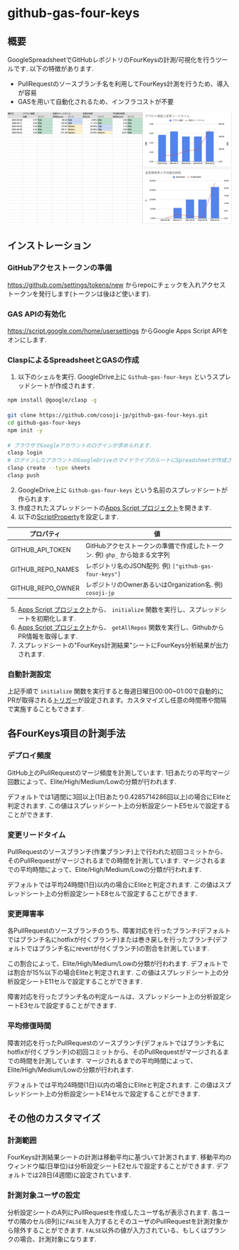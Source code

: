 # github-gas-four-keys
## 概要
GoogleSpreadsheetでGitHubレポジトリのFourKeysの計測/可視化を行うツールです.
以下の特徴があります.
- PullRequestのソースブランチ名を利用してFourKeys計測を行うため、導入が容易
- GASを用いて自動化されるため、インフラコストが不要

![出力例](img/example.png)

## インストレーション
### GitHubアクセストークンの準備
https://github.com/settings/tokens/new からrepoにチェックを入れアクセストークンを発行します(トークンは後ほど使います).

### GAS APIの有効化
https://script.google.com/home/usersettings からGoogle Apps Script APIをオンにします.

### ClaspによるSpreadsheetとGASの作成

1. 以下のシェルを実行. GoogleDrive上に `Github-gas-four-keys` というスプレッドシートが作成されます.
```sh
npm install @google/clasp -g

git clone https://github.com/cosoji-jp/github-gas-four-keys.git
cd github-gas-four-keys
npm init -y

# ブラウザでGoogleアカウントのログインが求められます.
clasp login
# ログインしたアカウントのGoogleDriveのマイドライブのルートにSpreadsheetが作成されます.
clasp create --type sheets
clasp push
```

2. GoogleDrive上に `Github-gas-four-keys` という名前のスプレッドシートが作られます.
3. 作成されたスプレッドシートの[Apps Script プロジェクト](https://developers.google.com/apps-script/guides/projects?hl=ja#create-from-docs-sheets-slides)を開きます.
4. 以下の[ScriptProperty](https://developers.google.com/apps-script/guides/properties?hl=ja#add_script_properties)を設定します.

|プロパティ|値|
|----|----|
|GITHUB_API_TOKEN|GitHubアクセストークンの準備で作成したトークン. 例) `ghp_` から始まる文字列 |
|GITHUB_REPO_NAMES|レポジトリ名のJSON配列. 例) `["github-gas-four-keys"]`|
|GITHUB_REPO_OWNER|レポジトリのOwnerあるいはOrganization名. 例) `cosoji-jp`|

5. [Apps Script プロジェクト](https://developers.google.com/apps-script/guides/projects?hl=ja#create-from-docs-sheets-slides)から、 `initialize` 関数を実行し、スプレッドシートを初期化します.
6. [Apps Script プロジェクト](https://developers.google.com/apps-script/guides/projects?hl=ja#create-from-docs-sheets-slides)から、 `getAllRepos` 関数を実行し、GithubからPR情報を取得します.
7. スプレッドシートの"FourKeys計測結果"シートにFourKeys分析結果が出力されます.

### 自動計測設定
上記手順で `initialize` 関数を実行すると毎週日曜日00:00~01:00で自動的にPRが取得される[トリガー](https://developers.google.com/apps-script/guides/triggers/installable?hl=ja#time-driven_triggers)が設定されます。カスタマイズし任意の時間帯や間隔で実施することもできます.


## 各FourKeys項目の計測手法
### デプロイ頻度
GitHub上のPullRequestのマージ頻度を計測しています.
1日あたりの平均マージ回数によって、Elite/High/Medium/Lowの分類が行われます.

デフォルトでは1週間に3回以上(1日あたり0.4285714286回以上)の場合にEliteと判定されます.
この値はスプレッドシート上の分析設定シートE5セルで設定することができます.

### 変更リードタイム
PullRequestのソースブランチ(作業ブランチ)上で行われた初回コミットから、そのPullRequestがマージされるまでの時間を計測しています.
マージされるまでの平均時間によって、Elite/High/Medium/Lowの分類が行われます.

デフォルトでは平均24時間(1日)以内の場合にEliteと判定されます.
この値はスプレッドシート上の分析設定シートE8セルで設定することができます.

### 変更障害率
各PullRequestのソースブランチのうち、障害対応を行ったブランチ(デフォルトではブランチ名にhotfixが付くブランチ)または巻き戻しを行ったブランチ(デフォルトではブランチ名にrevertが付くブランチ)の割合を計測しています.

この割合によって、Elite/High/Medium/Lowの分類が行われます.
デフォルトでは割合が15%以下の場合Eliteと判定されます.
この値はスプレッドシート上の分析設定シートE11セルで設定することができます.

障害対応を行ったブランチ名の判定ルールは、スプレッドシート上の分析設定シートE3セルで設定することができます.

### 平均修復時間
障害対応を行ったPullRequestのソースブランチ(デフォルトではブランチ名にhotfixが付くブランチ)の初回コミットから、そのPullRequestがマージされるまでの時間を計測しています.
マージされるまでの平均時間によって、Elite/High/Medium/Lowの分類が行われます.

デフォルトでは平均24時間(1日)以内の場合にEliteと判定されます.
この値はスプレッドシート上の分析設定シートE14セルで設定することができます.

## その他のカスタマイズ
### 計測範囲
FourKeys計測結果シートの計測は移動平均に基づいて計測されます.
移動平均のウィンドウ幅(日単位)は分析設定シートE2セルで設定することができます.
デフォルトでは28日(4週間)に設定されています.

### 計測対象ユーザの設定
分析設定シートのA列にPullRequestを作成したユーザ名が表示されます.
各ユーザの隣のセル(B列)に`FALSE`を入力するとそのユーザのPullRequestを計測対象から除外することができます.
`FALSE`以外の値が入力されている、もしくはブランクの場合、計測対象になります.